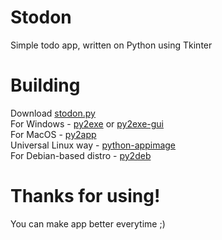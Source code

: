 # Stodon
Simple todo app, written on Python using Tkinter

# Building
Download [stodon.py](https://github.com/Fynjirby/Stodon/blob/main/stodon.py) <br>
For Windows - [py2exe](https://pypi.org/project/py2exe) or [py2exe-gui](https://pypi.org/project/py2exe-gui) <br>
For MacOS - [py2app](https://pypi.org/project/py2app) <br>
Universal Linux way - [python-appimage](https://pypi.org/project/python-appimage) <br>
For Debian-based distro - [py2deb](https://pypi.org/project/py2deb) <br>

# Thanks for using!
You can make app better everytime ;)
